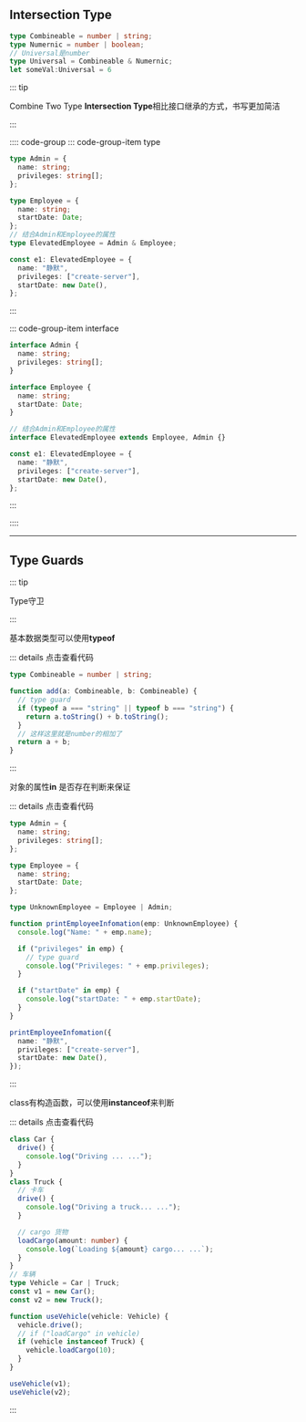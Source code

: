 ## Intersection Type

```typescript {4}
type Combineable = number | string;
type Numernic = number | boolean;
// Universal是number
type Universal = Combineable & Numernic;
let someVal:Universal = 6
```

::: tip

Combine Two Type **Intersection Type**相比接口继承的方式，书写更加简洁

:::

:::: code-group
::: code-group-item type

```typescript {11}
type Admin = {
  name: string;
  privileges: string[];
};

type Employee = {
  name: string;
  startDate: Date;
};
// 结合Admin和Employee的属性
type ElevatedEmployee = Admin & Employee;

const e1: ElevatedEmployee = {
  name: "静默",
  privileges: ["create-server"],
  startDate: new Date(),
};

```

:::

::: code-group-item interface

```typescript {12}
interface Admin {
  name: string;
  privileges: string[];
}

interface Employee {
  name: string;
  startDate: Date;
}

// 结合Admin和Employee的属性
interface ElevatedEmployee extends Employee, Admin {}

const e1: ElevatedEmployee = {
  name: "静默",
  privileges: ["create-server"],
  startDate: new Date(),
};

```

:::

::::

---------



## Type Guards

::: tip

Type守卫

:::

基本数据类型可以使用**typeof**

::: details 点击查看代码

```typescript {5}
type Combineable = number | string;

function add(a: Combineable, b: Combineable) {
  // type guard
  if (typeof a === "string" || typeof b === "string") {
    return a.toString() + b.toString();
  }
  // 这样这里就是number的相加了
  return a + b;
}
```

:::



对象的属性**in** 是否存在判断来保证 

::: details 点击查看代码

```typescript {16,21}
type Admin = {
  name: string;
  privileges: string[];
};

type Employee = {
  name: string;
  startDate: Date;
};

type UnknownEmployee = Employee | Admin;

function printEmployeeInfomation(emp: UnknownEmployee) {
  console.log("Name: " + emp.name);

  if ("privileges" in emp) {
    // type guard
    console.log("Privileges: " + emp.privileges);
  }

  if ("startDate" in emp) {
    console.log("startDate: " + emp.startDate);
  }
}

printEmployeeInfomation({
  name: "静默",
  privileges: ["create-server"],
  startDate: new Date(),
});

```

:::

class有构造函数，可以使用**instanceof**来判断

::: details 点击查看代码

```typescript {25}
class Car {
  drive() {
    console.log("Driving ... ...");
  }
}
class Truck {
  // 卡车
  drive() {
    console.log("Driving a truck... ...");
  }

  // cargo 货物
  loadCargo(amount: number) {
    console.log(`Loading ${amount} cargo... ...`);
  }
}
// 车辆
type Vehicle = Car | Truck;
const v1 = new Car();
const v2 = new Truck();

function useVehicle(vehicle: Vehicle) {
  vehicle.drive();
  // if ("loadCargo" in vehicle)
  if (vehicle instanceof Truck) {
    vehicle.loadCargo(10);
  }
}

useVehicle(v1);
useVehicle(v2);
```

:::